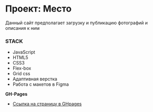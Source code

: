 # Проект: Место
Данный сайт предполагает загрузку и публикацию фотографий и описания к ним

### STACK
* JavaScript
* HTML5
* CSS3
* Flex-box
* Grid css
* Адаптивная верстка
* Работа с макетов в Figma


**GH-Pages**

* [Ссылка на страницу в GHpages](https://dmitrybalaev.github.io/mesto/)
